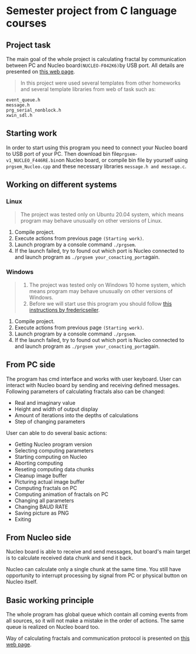 # Semester project from C language courses


## Project task
The main goal of the whole project is calculating fractal by communication between PC and Nucleo board`(NUCLEO-F042K6)`by USB port. All details are presented on [this web page](https://cw.fel.cvut.cz/wiki/courses/b3b36prg/semestral-project/start).

> In this project were used several templates from other homeworks and several template libraries from web of task such as:
```
event_queue.h
message.h
prg_serial_nonblock.h
xwin_sdl.h
```

## Starting work
In order to start using this program you need to connect your Nucleo board to USB port of your PC. Then download bin file`prgsem-v1_NUCLEO_F446RE.bin`on Nucleo board, or compile bin file by yourself using `prgsem_Nucleo.cpp` and these necessary libraries `message.h and message.c`.

## Working on different systems
### Linux

> The project was tested only on Ubuntu 20.04 system, which means program may behave unusually on other versions of Linux. 

1. Compile project.
2. Execute actions from previous page `(Starting work)`.
3. Launch program by a console command `./prgsem`.
4. If the launch failed, try to found out which port is Nucleo connected to and launch program as `./prgsem your_conacting_port`again.

### Windows

>1. The project was tested only on Windows 10 home system, which means program may behave unusually on other versions of Windows. 
>2. Before we will start use this program you should follow [this instructions by fredericseiler](https://github.com/microsoft/WSL/issues/4793).

1. Compile project.
2. Execute actions from previous page `(Starting work)`.
3. Launch program by a console command `./prgsem`.
4. If the launch failed, try to found out which port is Nucleo connected to and launch program as `./prgsem your_conacting_port`again.

## From PC side
The program has cmd interface and works with user keyboard. User can interact with Nucleo board by sending and receiving defined messages. Following parameters of calculating fractals also can be changed:
- Real and imaginary value
- Height and width of output display
- Amount of iterations into the depths of calculations
- Step of changing parameters

User can able to do several basic actions:
- Getting Nucleo program version
- Selecting computing parameters
- Starting computing on Nucleo
- Aborting computing
- Reseting computing data chunks
- Cleanup image buffer
- Picturing actual image buffer
- Computing fractals on PC
- Computing animation of fractals on PC
- Changing all parameters
- Changing BAUD RATE
- Saving picture as PNG
- Exiting

## From Nucleo side
Nucleo board is able to receive and send messages, but board's main target is to calculate received data chunk and send it back.

Nucleo can calculate only a single chunk at the same time. You still have opportunity to interrupt processing by signal from PC or physical button on Nucleo itself. 

## Basic working principle
The whole program has global queue which contain all coming events from all sources, so it will not make a mistake in the order of actions. The same queue is realized on Nucleo board too.

Way of calculating fractals and communication protocol is presented on [this web page](https://cw.fel.cvut.cz/wiki/courses/b3b36prg/semestral-project/start).
